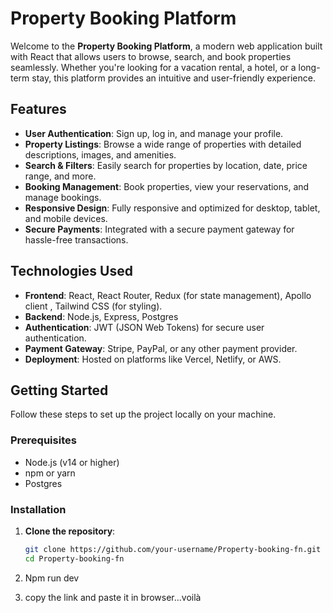 # Property Booking Platform

Welcome to the **Property Booking Platform**, a modern web application built with React that allows users to browse, search, and book properties seamlessly. Whether you're looking for a vacation rental, a hotel, or a long-term stay, this platform provides an intuitive and user-friendly experience.

## Features

- **User Authentication**: Sign up, log in, and manage your profile.
- **Property Listings**: Browse a wide range of properties with detailed descriptions, images, and amenities.
- **Search & Filters**: Easily search for properties by location, date, price range, and more.
- **Booking Management**: Book properties, view your reservations, and manage bookings.
- **Responsive Design**: Fully responsive and optimized for desktop, tablet, and mobile devices.
- **Secure Payments**: Integrated with a secure payment gateway for hassle-free transactions.

## Technologies Used

- **Frontend**: React, React Router, Redux (for state management), Apollo client , Tailwind CSS (for styling).
- **Backend**: Node.js, Express, Postgres
- **Authentication**: JWT (JSON Web Tokens) for secure user authentication.
- **Payment Gateway**: Stripe, PayPal, or any other payment provider.
- **Deployment**: Hosted on platforms like Vercel, Netlify, or AWS.

## Getting Started

Follow these steps to set up the project locally on your machine.

### Prerequisites

- Node.js (v14 or higher)
- npm or yarn
- Postgres

### Installation

1. **Clone the repository**:
   ```bash
   git clone https://github.com/your-username/Property-booking-fn.git
   cd Property-booking-fn
2. Npm run dev

3. copy the link and paste it in browser...voilà
